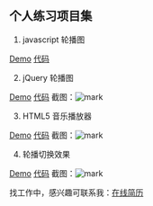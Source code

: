 ## 个人练习项目集


1. javascript 轮播图

[Demo](http://xiaohaiping.cc/Practice/JavascriptSlides/slides.html)
[代码](https://github.com/xiaohp/Practice/tree/master/JavascriptSlides)

2. jQuery 轮播图  

[Demo](http://xiaohaiping.cc/Practice/jQuerySlides/slides.html)
[代码](https://github.com/xiaohp/Practice/tree/master/jQuerySlides)
截图：![mark](http://oih6hf7qs.bkt.clouddn.com/image/20170209-160115568.jpg)

3. HTML5 音乐播放器

[Demo](http://xiaohaiping.cc/Practice/HTML5-Player/player.html)
[代码](https://github.com/xiaohp/Practice/tree/master/HTML5-Player)
截图：![mark](http://oih6hf7qs.bkt.clouddn.com/image/20170209-160221954.gif)

4. 轮播切换效果

[Demo](http://xiaohaiping.cc/Practice/Carousel/index.html)
[代码](https://github.com/xiaohp/Practice/tree/master/Carousel)
截图：![mark](http://oih6hf7qs.bkt.clouddn.com/image/20170209-160154524.gif)

找工作中，感兴趣可联系我：[在线简历](http://xiaohaiping.cc/resume/resume.pdf)
